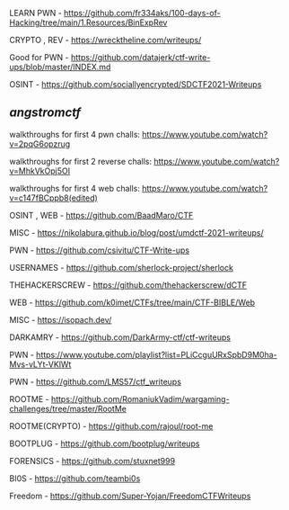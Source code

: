 LEARN PWN - https://github.com/fr334aks/100-days-of-Hacking/tree/main/1.Resources/BinExpRev

CRYPTO , REV - https://wrecktheline.com/writeups/

Good for PWN - https://github.com/datajerk/ctf-write-ups/blob/master/INDEX.md

OSINT - https://github.com/sociallyencrypted/SDCTF2021-Writeups

## *angstromctf*

walkthroughs for first 4 pwn challs: https://www.youtube.com/watch?v=2pqG6opzrug

walkthroughs for first 2 reverse challs: https://www.youtube.com/watch?v=MhkVkOpj5OI

walkthroughs for first 4 web challs: https://www.youtube.com/watch?v=c147fBCppb8(edited)

OSINT , WEB - https://github.com/BaadMaro/CTF 

MISC - https://nikolabura.github.io/blog/post/umdctf-2021-writeups/

PWN - https://github.com/csivitu/CTF-Write-ups

USERNAMES - https://github.com/sherlock-project/sherlock

THEHACKERSCREW - https://github.com/thehackerscrew/dCTF

WEB - https://github.com/k0imet/CTFs/tree/main/CTF-BIBLE/Web

MISC - https://isopach.dev/

DARKAMRY - https://github.com/DarkArmy-ctf/ctf-writeups

PWN - https://www.youtube.com/playlist?list=PLiCcguURxSpbD9M0ha-Mvs-vLYt-VKlWt

PWN - https://github.com/LMS57/ctf_writeups

ROOTME - https://github.com/RomaniukVadim/wargaming-challenges/tree/master/RootMe

ROOTME(CRYPTO) - https://github.com/rajoul/root-me

BOOTPLUG - https://github.com/bootplug/writeups

FORENSICS - https://github.com/stuxnet999

BI0S - https://github.com/teambi0s

Freedom - https://github.com/Super-Yojan/FreedomCTFWriteups
